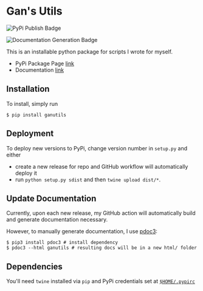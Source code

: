 # Gan's Utils

![PyPi Publish Badge](https://github.com/Michael-Tu/ganutils/workflows/Publish%20PyPi%20Package/badge.svg)

![Documentation Generation Badge](https://github.com/Michael-Tu/ganutils/workflows/Automated%20Docs%20Generation/badge.svg)

This is an installable python package for scripts I wrote for myself.

- PyPi Package Page [link](https://pypi.org/project/ganutils/)
- Documentation [link](https://michael-tu.github.io/ganutils/)

## Installation

To install, simply run

```
$ pip install ganutils
```

## Deployment

To deploy new versions to PyPi, change version number in `setup.py` and either

- create a new release for repo and GitHub workflow will automatically deploy it
- run `python setup.py sdist` and then `twine upload dist/*`.

## Update Documentation

Currently, upon each new release, my GitHub action will automatically build and generate documentation necessary.

However, to manually generate documentation, I use [pdoc3](https://pdoc3.github.io):

```
$ pip3 install pdoc3 # install dependency
$ pdoc3 --html ganutils # resulting docs will be in a new html/ folder
```

## Dependencies

You'll need `twine` installed via `pip` and PyPi credentials set at [`$HOME/.pypirc`](https://docs.python.org/3.3/distutils/packageindex.html#pypirc)
